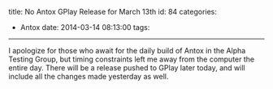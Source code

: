 title: No Antox GPlay Release for March 13th
id: 84
categories:
  - Antox
date: 2014-03-14 08:13:00
tags:
---

I apologize for those who await for the daily build of Antox in the Alpha Testing Group, but timing constraints left me away from the computer the entire day. There will be a release pushed to GPlay later today, and will include all the changes made yesterday as well.